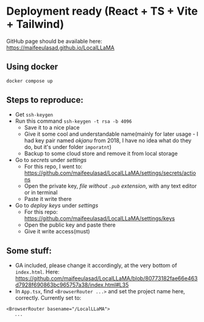 # Deployment ready (React + TS + Vite + Tailwind)

GitHub page should be available here: https://maifeeulasad.github.io/LocalLLaMA

## Using docker
```bash
docker compose up
```

## Steps to reproduce:
 - Get `ssh-keygen`
 - Run this command `ssh-keygen -t rsa -b 4096`
   - Save it to a nice place
   - Give it some cool and understandable name(mainly for later usage - I had key pair named *okjanu* from 2018, I have no idea what do they do, but it's under folder `imporatnt`) 
   -  Backup to some cloud store and remove it from local storage
 - Go to *secrets* under *settings*
   - For this repo, I went to: https://github.com/maifeeulasad/LocalLLaMA/settings/secrets/actions
   - Open the private key, *file without `.pub` extension*, with any text editor or in terminal
   -  Paste it write there
 - Go to *deploy keys* under *settings*
   - For this repo: https://github.com/maifeeulasad/LocalLLaMA/settings/keys
   - Open the public key and paste there
   - Give it write access(must)

## Some stuff:
 - GA included, please change it accordingly, at the very bottom of `index.html`. Here: https://github.com/maifeeulasad/LocalLLaMA/blob/80773182fae66e463d7928f690863bc965757a38/index.html#L35
 - In `App.tsx`, find `<BrowserRouter ...>` and set the project name here, correctly. Currently set to: 
  ```
  <BrowserRouter basename="/LocalLLaMA">
     ...
  ```